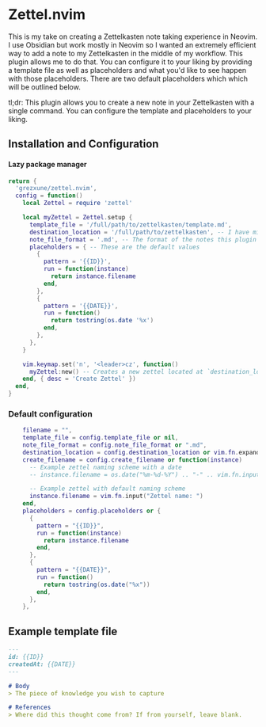 # Zettel.nvim

This is my take on creating a Zettelkasten note taking experience in Neovim. I use Obsidian but work mostly in Neovim so I wanted an extremely efficient way to add a note to my Zettelkasten in the middle of my workflow. This plugin allows me to do that. You can configure it to your liking by providing a template file as well as placeholders and what you'd like to see happen with those placeholders. There are two default placeholders which which will be outlined below.

tl;dr: This plugin allows you to create a new note in your Zettelkasten with a single command. You can configure the template and placeholders to your liking.

## Installation and Configuration

#### Lazy package manager
```lua
return {
  'grezxune/zettel.nvim',
  config = function()
    local Zettel = require 'zettel'

    local myZettel = Zettel.setup {
      template_file = '/full/path/to/zettelkasten/template.md',
      destination_location = '/full/path/to/zettelkasten', -- I have mine pointed to my vault/zettelkasten folder
      note_file_format = '.md', -- The format of the notes this plugin will create
      placeholders = { -- These are the default values
        {
          pattern = '{{ID}}',
          run = function(instance)
            return instance.filename
          end,
        },
        {
          pattern = '{{DATE}}',
          run = function()
            return tostring(os.date '%x')
          end,
        },
      },
    }

    vim.keymap.set('n', '<leader>cz', function()
      myZettel:new() -- Creates a new zettel located at `destination_location`
    end, { desc = 'Create Zettel' })
  end,
}
```

### Default configuration
```lua
    filename = "",
    template_file = config.template_file or nil,
    note_file_format = config.note_file_format or ".md",
    destination_location = config.destination_location or vim.fn.expand("%:p:h"),
    create_filename = config.create_filename or function(instance)
      -- Example zettel naming scheme with a date
      -- instance.filename = os.date("%m-%d-%Y") .. "-" .. vim.fn.input("Zettel name: ")

      -- Example zettel with default naming scheme
      instance.filename = vim.fn.input("Zettel name: ")
    end,
    placeholders = config.placeholders or {
      {
        pattern = "{{ID}}",
        run = function(instance)
          return instance.filename
        end,
      },
      {
        pattern = "{{DATE}}",
        run = function()
          return tostring(os.date("%x"))
        end,
      },
    },
```

## Example template file

```markdown
---
id: {{ID}}
createdAt: {{DATE}}
---

# Body
> The piece of knowledge you wish to capture

# References
> Where did this thought come from? If from yourself, leave blank.
```
